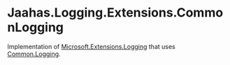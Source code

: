 ﻿# Jaahas.Logging.Extensions.CommonLogging

Implementation of [Microsoft.Extensions.Logging](https://github.com/aspnet/Extensions/tree/master/src/Logging) that uses [Common.Logging](https://github.com/net-commons/common-logging).